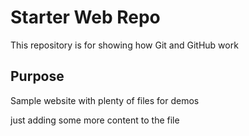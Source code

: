 # Starter Web Repo

This repository is for showing how Git and GitHub work

## Purpose

Sample website with plenty of files for demos

just adding some more content to the file